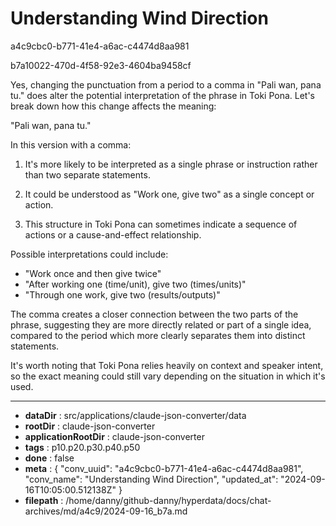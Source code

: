 # Understanding Wind Direction

a4c9cbc0-b771-41e4-a6ac-c4474d8aa981

b7a10022-470d-4f58-92e3-4604ba9458cf

 Yes, changing the punctuation from a period to a comma in "Pali wan, pana tu." does alter the potential interpretation of the phrase in Toki Pona. Let's break down how this change affects the meaning:

"Pali wan, pana tu."

In this version with a comma:

1. It's more likely to be interpreted as a single phrase or instruction rather than two separate statements.

2. It could be understood as "Work one, give two" as a single concept or action.

3. This structure in Toki Pona can sometimes indicate a sequence of actions or a cause-and-effect relationship.

Possible interpretations could include:

- "Work once and then give twice"
- "After working one (time/unit), give two (times/units)"
- "Through one work, give two (results/outputs)"

The comma creates a closer connection between the two parts of the phrase, suggesting they are more directly related or part of a single idea, compared to the period which more clearly separates them into distinct statements.

It's worth noting that Toki Pona relies heavily on context and speaker intent, so the exact meaning could still vary depending on the situation in which it's used.

---

* **dataDir** : src/applications/claude-json-converter/data
* **rootDir** : claude-json-converter
* **applicationRootDir** : claude-json-converter
* **tags** : p10.p20.p30.p40.p50
* **done** : false
* **meta** : {
  "conv_uuid": "a4c9cbc0-b771-41e4-a6ac-c4474d8aa981",
  "conv_name": "Understanding Wind Direction",
  "updated_at": "2024-09-16T10:05:00.512138Z"
}
* **filepath** : /home/danny/github-danny/hyperdata/docs/chat-archives/md/a4c9/2024-09-16_b7a.md